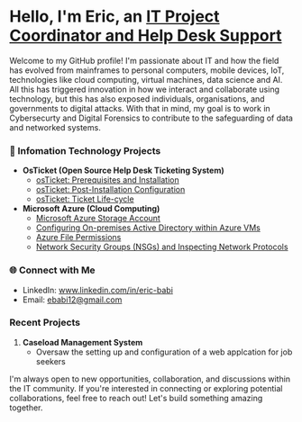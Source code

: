# Hello, I'm Eric, an <a href="www.linkedin.com/in/eric-babi">IT Project Coordinator and Help Desk Support</a></h1>

Welcome to my GitHub profile! I'm passionate about IT and how the field has evolved from mainframes to personal computers, mobile devices, IoT, technologies like cloud computing, virtual machines, data science and AI. All this has triggered innovation in how we interact and collaborate using technology, but this has also exposed individuals, organisations,  and governments to digital attacks. With that in mind, my goal is to work in Cybersecurty and Digital Forensics to contribute to the safeguarding of data and networked systems.  


### 💼 Infomation Technology Projects
- <b>OsTicket (Open Source Help Desk Ticketing System)</b>
  - [osTicket: Prerequisites and Installation](https://github.com/Eric-Babi/Osticket-pre-conditions)
  - [osTicket: Post-Installation Configuration](https://github.com/Eric-Babi/post-installation-configurations)
  - [osTicket: Ticket Life-cycle](https://github.com/Eric-Babi/Osticket---Ticket-Lifecycle-Creation-to-Resolution)
- <b>Microsoft Azure (Cloud Computing)</b>
  - [Microsoft Azure Storage Account](https://github.com/Eric-Babi/Microsoft-Azure-Storage-Account)
  - [Configuring On-premises Active Directory within Azure VMs](https://github.com/Eric-Babi/Installing-and-Configuring-On-Premise-AD-in-Azure-VM)
  - [Azure File Permissions](https://github.com/Eric-Babi/Azure-File-Permissions-and-Security-Groups)
  - [Network Security Groups (NSGs) and Inspecting Network Protocols](https://github.com/Eric-Babi/Azure-Network-Protocols)

### 🌐 Connect with Me

- LinkedIn: www.linkedin.com/in/eric-babi 
- Email: ebabi12@gmail.com

### Recent Projects

1. **Caseload Management System**
   - Oversaw the setting up and configuration of a web applcation for job seekers 

I'm always open to new opportunities, collaboration, and discussions within the IT community. If you're interested in connecting or exploring potential collaborations, feel free to reach out! Let's build something amazing together.



